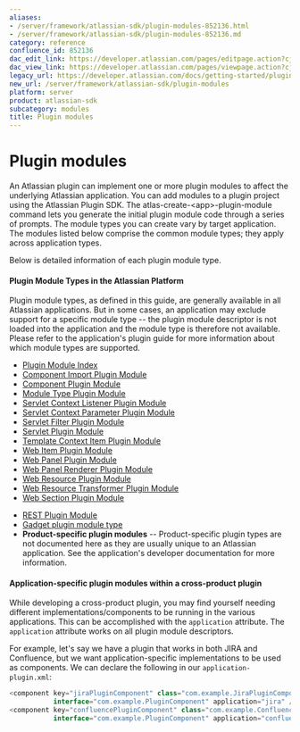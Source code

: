 ```yaml
---
aliases:
- /server/framework/atlassian-sdk/plugin-modules-852136.html
- /server/framework/atlassian-sdk/plugin-modules-852136.md
category: reference
confluence_id: 852136
dac_edit_link: https://developer.atlassian.com/pages/editpage.action?cjm=wozere&pageId=852136
dac_view_link: https://developer.atlassian.com/pages/viewpage.action?cjm=wozere&pageId=852136
legacy_url: https://developer.atlassian.com/docs/getting-started/plugin-modules
new_url: /server/framework/atlassian-sdk/plugin-modules
platform: server
product: atlassian-sdk
subcategory: modules
title: Plugin modules
---
```

# Plugin modules

An Atlassian plugin can implement one or more plugin modules to affect the underlying Atlassian application. You can add modules to a plugin project using the Atlassian Plugin SDK. The atlas-create-&lt;app&gt;-plugin-module command lets you generate the initial plugin module code through a series of prompts. The module types you can create vary by target application. The modules listed below comprise the common module types; they apply across application types.  

Below is detailed information of each plugin module type.

#### Plugin Module Types in the Atlassian Platform

Plugin module types, as defined in this guide, are generally available in all Atlassian applications. But in some cases, an application may exclude support for a specific module type -- the plugin module descriptor is not loaded into the application and the module type is therefore not available. Please refer to the application's plugin guide for more information about which module types are supported.

-   [Plugin Module Index](/server/framework/atlassian-sdk/plugin-module-index)
-   [Component Import Plugin Module](/server/framework/atlassian-sdk/component-import-plugin-module)
-   [Component Plugin Module](/server/framework/atlassian-sdk/component-plugin-module)
-   [Module Type Plugin Module](/server/framework/atlassian-sdk/module-type-plugin-module)
-   [Servlet Context Listener Plugin Module](/server/framework/atlassian-sdk/servlet-context-listener-plugin-module)
-   [Servlet Context Parameter Plugin Module](/server/framework/atlassian-sdk/servlet-context-parameter-plugin-module)
-   [Servlet Filter Plugin Module](/server/framework/atlassian-sdk/servlet-filter-plugin-module)
-   [Servlet Plugin Module](/server/framework/atlassian-sdk/servlet-plugin-module)
-   [Template Context Item Plugin Module](/server/framework/atlassian-sdk/template-context-item-plugin-module)
-   [Web Item Plugin Module](/server/framework/atlassian-sdk/web-item-plugin-module)
-   [Web Panel Plugin Module](/server/framework/atlassian-sdk/web-panel-plugin-module)
-   [Web Panel Renderer Plugin Module](/server/framework/atlassian-sdk/web-panel-renderer-plugin-module)
-   [Web Resource Plugin Module](/server/framework/atlassian-sdk/web-resource-plugin-module)
-   [Web Resource Transformer Plugin Module](/server/framework/atlassian-sdk/web-resource-transformer-plugin-module)
-   [Web Section Plugin Module](/server/framework/atlassian-sdk/web-section-plugin-module)

<!-- -->

-   [REST Plugin Module](/server/framework/atlassian-sdk/rest-plugin-module)
-   [Gadget plugin module type](https://developer.atlassian.com/display/GADGETS/Packaging+your+Gadget+as+an+Atlassian+Plugin)
-   **Product-specific plugin modules** -- Product-specific plugin types are not documented here as they are usually unique to an Atlassian application. See the application's developer documentation for more information.

#### Application-specific plugin modules within a cross-product plugin

While developing a cross-product plugin, you may find yourself needing different implementations/components to be running in the various applications. This can be accomplished with the `application` attribute. The `application` attribute works on all plugin module descriptors.

For example, let's say we have a plugin that works in both JIRA and Confluence, but we want application-specific implementations to be used as components. We can declare the following in our `application-plugin.xml`:

``` javascript
<component key="jiraPluginComponent" class="com.example.JiraPluginComponent" 
           interface="com.example.PluginComponent" application="jira" />
<component key="confluencePluginComponent" class="com.example.ConfluencePluginComponent"  
           interface="com.example.PluginComponent" application="confluence" />
```


































































































































